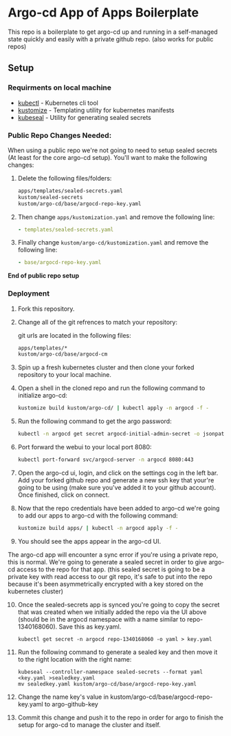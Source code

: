# Argo-cd App of Apps Boilerplate
This repo is a boilerplate to get argo-cd up and running in a self-managed state quickly and easily with a private github repo. (also works for public repos)

## Setup

### Requirments on local machine
- [kubectl](https://kubernetes.io/docs/tasks/tools/) - Kubernetes cli tool
- [kustomize](https://kustomize.io) - Templating utility for kubernetes manifests
- [kubeseal](https://github.com/bitnami-labs/sealed-secrets#homebrew) - Utility for generating sealed secrets

### Public Repo Changes Needed:
When using a public repo we're not going to need to setup sealed secrets (At least for the core argo-cd setup). You'll want to make the following changes:

1. Delete the following files/folders:
    ```bash
    apps/templates/sealed-secrets.yaml
    kustom/sealed-secrets
    kustom/argo-cd/base/argocd-repo-key.yaml
    ```
    
2. Then change `apps/kustomization.yaml` and remove the following line:
    ```yaml
    - templates/sealed-secrets.yaml
    ```

3. Finally change `kustom/argo-cd/kustomization.yaml` and remove the following line:
    ```yaml
    - base/argocd-repo-key.yaml
    ```
    
**End of public repo setup**

### Deployment

1. Fork this repository.
2. Change all of the git refrences to match your repository:
    
    git urls are located in the following files:
    ```bash
    apps/templates/*
    kustom/argo-cd/base/argocd-cm
    ```
    
3. Spin up a fresh kubernetes cluster and then clone your forked repository to your local machine.

4. Open a shell in the cloned repo and run the following command to initialize argo-cd:
    ```bash
    kustomize build kustom/argo-cd/ | kubectl apply -n argocd -f -
    ```

5. Run the following command to get the argo password:
    ```bash
    kubectl -n argocd get secret argocd-initial-admin-secret -o jsonpath="{.data.password}" | base64 -d
    ```
    
6. Port forward the webui to your local port 8080:
    ```bash
    kubectl port-forward svc/argocd-server -n argocd 8080:443
    ```
    
7. Open the argo-cd ui, login, and click on the settings cog in the left bar. Add your forked github repo and generate a new ssh key that your're going to be using (make sure you've added it to your github account). Once finished, click on connect.

8. Now that the repo credentials have been added to argo-cd we're going to add our apps to argo-cd with the following command:
    ```bash
    kustomize build apps/ | kubectl -n argocd apply -f -
    ```

9. You should see the apps appear in the argo-cd UI. 


The argo-cd app will encounter a sync error if you're using a private repo, this is normal. We're going to generate a sealed secret in order to give argo-cd access to the repo for that app. (this sealed secret is going to be a private key with read access to our git repo, it's safe to put into the repo because it's been asymmetrically encrypted with a key stored on the kubernetes cluster)

10. Once the sealed-secrets app is synced you're going to copy the secret that was created when we initially added the repo via the UI above (should be in the argocd namespace with a name similar to 
repo-1340168060). Save this as key.yaml.
    ```
    kubectl get secret -n argocd repo-1340168060 -o yaml > key.yaml
    ```

11. Run the following command to generate a sealed key and then move it to the right location with the right name:
    ```
    kubeseal --controller-namespace sealed-secrets --format yaml <key.yaml >sealedkey.yaml
    mv sealedkey.yaml kustom/argo-cd/base/argocd-repo-key.yaml
    ```
    
12. Change the name key's value in kustom/argo-cd/base/argocd-repo-key.yaml to argo-github-key

13. Commit this change and push it to the repo in order for argo to finish the setup for argo-cd to manage the cluster and itself.
